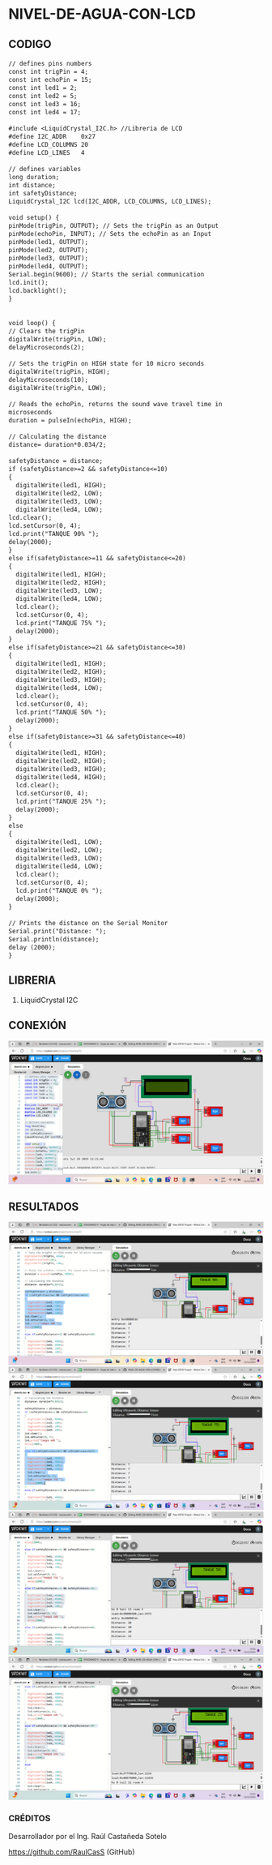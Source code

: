 # NIVEL-DE-AGUA-CON-LCD

## CODIGO

```
// defines pins numbers
const int trigPin = 4;
const int echoPin = 15;
const int led1 = 2;
const int led2 = 5;
const int led3 = 16;
const int led4 = 17;

#include <LiquidCrystal_I2C.h> //Libreria de LCD
#define I2C_ADDR    0x27
#define LCD_COLUMNS 20
#define LCD_LINES   4

// defines variables
long duration;
int distance;
int safetyDistance;
LiquidCrystal_I2C lcd(I2C_ADDR, LCD_COLUMNS, LCD_LINES);

void setup() {
pinMode(trigPin, OUTPUT); // Sets the trigPin as an Output
pinMode(echoPin, INPUT); // Sets the echoPin as an Input
pinMode(led1, OUTPUT);
pinMode(led2, OUTPUT);
pinMode(led3, OUTPUT);
pinMode(led4, OUTPUT);
Serial.begin(9600); // Starts the serial communication
lcd.init();
lcd.backlight();
}


void loop() {
// Clears the trigPin
digitalWrite(trigPin, LOW);
delayMicroseconds(2);

// Sets the trigPin on HIGH state for 10 micro seconds
digitalWrite(trigPin, HIGH);
delayMicroseconds(10);
digitalWrite(trigPin, LOW);

// Reads the echoPin, returns the sound wave travel time in microseconds
duration = pulseIn(echoPin, HIGH);

// Calculating the distance
distance= duration*0.034/2;

safetyDistance = distance;
if (safetyDistance>=2 && safetyDistance<=10)
{
  digitalWrite(led1, HIGH);
  digitalWrite(led2, LOW);
  digitalWrite(led3, LOW);
  digitalWrite(led4, LOW);
lcd.clear();  
lcd.setCursor(0, 4);
lcd.print("TANQUE 90% ");
delay(2000);
}
else if(safetyDistance>=11 && safetyDistance<=20) 
{
  digitalWrite(led1, HIGH);
  digitalWrite(led2, HIGH);
  digitalWrite(led3, LOW);
  digitalWrite(led4, LOW);
  lcd.clear(); 
  lcd.setCursor(0, 4);
  lcd.print("TANQUE 75% ");
  delay(2000);
}
else if(safetyDistance>=21 && safetyDistance<=30) 
{
  digitalWrite(led1, HIGH);
  digitalWrite(led2, HIGH);
  digitalWrite(led3, HIGH);
  digitalWrite(led4, LOW);
  lcd.clear(); 
  lcd.setCursor(0, 4);
  lcd.print("TANQUE 50% ");
  delay(2000);
}
else if(safetyDistance>=31 && safetyDistance<=40) 
{
  digitalWrite(led1, HIGH);
  digitalWrite(led2, HIGH);
  digitalWrite(led3, HIGH);
  digitalWrite(led4, HIGH);
  lcd.clear(); 
  lcd.setCursor(0, 4);
  lcd.print("TANQUE 25% ");
  delay(2000);
}
else
{
  digitalWrite(led1, LOW);
  digitalWrite(led2, LOW);
  digitalWrite(led3, LOW);
  digitalWrite(led4, LOW);
  lcd.clear(); 
  lcd.setCursor(0, 4);
  lcd.print("TANQUE 0% ");
  delay(2000);
}

// Prints the distance on the Serial Monitor
Serial.print("Distance: ");
Serial.println(distance);
delay (2000);
}
```

## LIBRERIA

1. LiquidCrystal I2C

## CONEXIÓN

![](https://github.com/RaulCasS/NIVEL-DE-AGUA-CON-LCD/blob/main/Captura%20de%20pantalla%202024-12-13%20232619.png?raw=true)

## RESULTADOS

![](https://github.com/RaulCasS/NIVEL-DE-AGUA-CON-LCD/blob/main/Captura%20de%20pantalla%202024-12-13%20232929.png?raw=true)
![](https://github.com/RaulCasS/NIVEL-DE-AGUA-CON-LCD/blob/main/Captura%20de%20pantalla%202024-12-13%20233042.png?raw=true)
![](https://github.com/RaulCasS/NIVEL-DE-AGUA-CON-LCD/blob/main/Captura%20de%20pantalla%202024-12-13%20233226.png?raw=true)
![](https://github.com/RaulCasS/NIVEL-DE-AGUA-CON-LCD/blob/main/Captura%20de%20pantalla%202024-12-13%20233457.png?raw=true)

### CRÉDITOS

Desarrollador por el Ing. Raúl Castañeda Sotelo

https://github.com/RaulCasS (GitHub)

